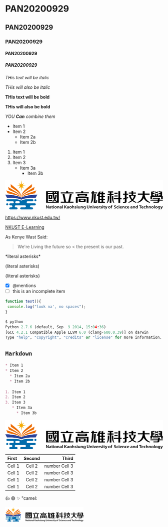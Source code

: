 # PAN20200929
## PAN20200929
### PAN20200929
#### PAN20200929
##### PAN20200929

*THis text will be italic*

_THis will also be italic_

**THis text will be bold**

__THis will also be bold__

*YOU **Can** combine them*

* Item 1
* Item 2
  * Item 2a
  * Item 2b
  
1. Item 1
2. Item 2
3. Item 3
   * Item 3a
     * Item 3b
     
![NKUST](nkust_s.png "高雄科大")

<https://www.nkust.edu.tw/>

[NKUST E-Learning](https://elearning.nkust.edu.tw/mooc/index.php)

As Kenye Wast Said:

> We're Living the future so
< the present is our past.

\*literal asterisks\*

\(literal asterisks\)

\{literal asterisks\}

- [X] @mentions
- [ ] this is an incomplete item

```Javascript
function test(){
 console.log("look na', no spaces");
}
```

```python
$ python
Python 2.7.6 (default, Sep  9 2014, 15:04:36)
[GCC 4.2.1 Compatible Apple LLVM 6.0 (clang-600.0.39)] on darwin
Type "help", "copyright", "credits" or "license" for more information.
```


## `Markdown`
``` Markdown
* Item 1
* Item 2
  * Item 2a
  * Item 2b
  
1. Item 1
2. Item 2
3. Item 3
   * Item 3a
     * Item 3b
```
![NKUST](nkust_s.png "高雄科大")

|First | Second | Third |
|:-----|:------:|------:|
|Cell 1| Cell 2 |number Cell 3 | 
|Cell 1| Cell 2 |number Cell 3 |
|Cell 1| Cell 2 |number Cell 3 |
|Cell 1| Cell 2 |number Cell 3 |

:+1:
:smile:
:sparkles:
"camel:

<img src= "https://github.com/Kevin-PAN66/PAN20200929/blob/master/nkust_s.png" alt = "you image title" width="250"/>



